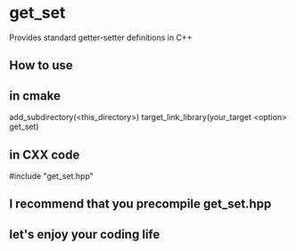 # get_set

 Provides standard getter-setter definitions in C++

## How to use

## in cmake

 add_subdirectory(<this_directory>)
 target_link_library(your_target \<option\> get_set)

## in CXX code

 #include "get_set.hpp"

## I recommend that you precompile get_set.hpp

## let's enjoy your coding life

